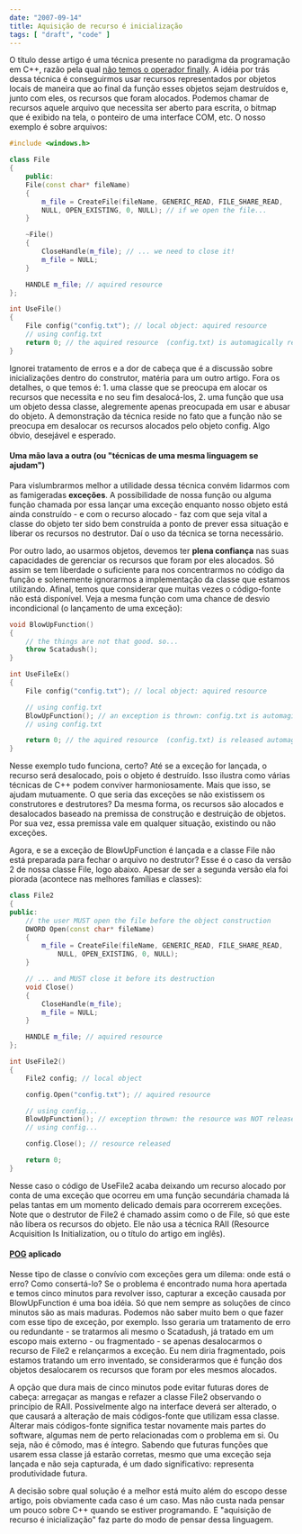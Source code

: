 ```yaml
---
date: "2007-09-14"
title: Aquisição de recurso é inicialização
tags: [ "draft", "code" ]
---
```

O título desse artigo é uma técnica presente no paradigma da programação em C++, razão pela qual [não temos o operador finally](http://public.research.att.com/~bs/bs_faq2.html#finally). A idéia por trás dessa técnica é conseguirmos usar recursos representados por objetos locais de maneira que ao final da função esses objetos sejam destruídos e, junto com eles, os recursos que foram alocados. Podemos chamar de recursos aquele arquivo que necessita ser aberto para escrita, o bitmap que é exibido na tela, o ponteiro de uma interface COM, etc. O nosso exemplo é sobre arquivos:

```cpp
#include <windows.h>

class File
{
	public:
	File(const char* fileName)
	{
		m_file = CreateFile(fileName, GENERIC_READ, FILE_SHARE_READ, 
		NULL, OPEN_EXISTING, 0, NULL); // if we open the file...
	}

	~File()
	{
		CloseHandle(m_file); // ... we need to close it!
		m_file = NULL;
	}

	HANDLE m_file; // aquired resource
};

int UseFile()
{
	File config("config.txt"); // local object: aquired resource
	// using config.txt
	return 0; // the aquired resource  (config.txt) is automagically released
} 

```

Ignorei tratamento de erros e a dor de cabeça que é a discussão sobre inicializações dentro do construtor, matéria para um outro artigo. Fora os detalhes, o que temos é: 1. uma classe que se preocupa em alocar os recursos que necessita e no seu fim desalocá-los, 2. uma função que usa um objeto dessa classe, alegremente apenas preocupada em usar e abusar do objeto. A demonstração da técnica reside no fato que a função não se preocupa em desalocar os recursos alocados pelo objeto config. Algo óbvio, desejável e esperado.

#### Uma mão lava a outra (ou "técnicas de uma mesma linguagem se ajudam")

Para vislumbrarmos melhor a utilidade dessa técnica convém lidarmos com as famigeradas **exceções**. A possibilidade de nossa função ou alguma função chamada por essa lançar uma exceção enquanto nosso objeto está ainda construído - e com o recurso alocado - faz com que seja vital a classe do objeto ter sido bem construída a ponto de prever essa situação e liberar os recursos no destrutor. Daí o uso da técnica se torna necessário.

Por outro lado, ao usarmos objetos, devemos ter **plena confiança** nas suas capacidades de gerenciar os recursos que foram por eles alocados. Só assim se tem liberdade o suficiente para nos concentrarmos no código da função e solenemente ignorarmos a implementação da classe que estamos utilizando. Afinal, temos que considerar que muitas vezes o código-fonte não está disponível. Veja a mesma função com uma chance de desvio incondicional (o lançamento de uma exceção):

```cpp
void BlowUpFunction()
{
	// the things are not that good. so...
	throw Scatadush();
}

int UseFileEx()
{
	File config("config.txt"); // local object: aquired resource

	// using config.txt
	BlowUpFunction(); // an exception is thrown: config.txt is automagically released
	// using config.txt

	return 0; // the aquired resource  (config.txt) is released automagically
} 

```

Nesse exemplo tudo funciona, certo? Até se a exceção for lançada, o recurso será desalocado, pois o objeto é destruído. Isso ilustra como várias técnicas de C++ podem conviver harmoniosamente. Mais que isso, se ajudam mutuamente. O que seria das exceções se não existissem os construtores e destrutores? Da mesma forma, os recursos são alocados e desalocados baseado na premissa de construção e destruição de objetos. Por sua vez, essa premissa vale em qualquer situação, existindo ou não exceções.

Agora, e se a exceção de BlowUpFunction é lançada e a classe File não está preparada para fechar o arquivo no destrutor? Esse é o caso da versão 2 de nossa classe File, logo abaixo. Apesar de ser a segunda versão ela foi piorada (acontece nas melhores famílias e classes):

```cpp
class File2
{
public:
	// the user MUST open the file before the object construction
	DWORD Open(const char* fileName)
	{
		m_file = CreateFile(fileName, GENERIC_READ, FILE_SHARE_READ, 
			NULL, OPEN_EXISTING, 0, NULL);
	}

	// ... and MUST close it before its destruction
	void Close()
	{
		CloseHandle(m_file);
		m_file = NULL;
	}

	HANDLE m_file; // aquired resource
};

int UseFile2()
{
	File2 config; // local object

	config.Open("config.txt"); // aquired resource

	// using config...
	BlowUpFunction(); // exception thrown: the resource was NOT released
	// using config...

	config.Close(); // resource released

	return 0;
} 

```

Nesse caso o código de UseFile2 acaba deixando um recurso alocado por conta de uma exceção que ocorreu em uma função secundária chamada lá pelas tantas em um momento delicado demais para ocorrerem exceções. Note que o destrutor de File2 é chamado assim como o de File, só que este não libera os recursos do objeto. Ele não usa a técnica RAII (Resource Acquisition Is Initialization, ou o título do artigo em inglês).

#### [POG](http://desciclo.pedia.ws/wiki/POG) aplicado

Nesse tipo de classe o convívio com exceções gera um dilema: onde está o erro? Como consertá-lo? Se o problema é encontrado numa hora apertada e temos cinco minutos para revolver isso, capturar a exceção causada por BlowUpFunction é uma boa idéia. Só que nem sempre as soluções de cinco minutos são as mais maduras. Podemos não saber muito bem o que fazer com esse tipo de exceção, por exemplo. Isso geraria um tratamento de erro ou redundante - se tratarmos ali mesmo o Scatadush, já tratado em um escopo mais externo - ou fragmentado - se apenas desalocarmos o recurso de File2 e relançarmos a exceção. Eu nem diria fragmentado, pois estamos tratando um erro inventado, se considerarmos que é função dos objetos desalocarem os recursos que foram por eles mesmos alocados.

A opção que dura mais de cinco minutos pode evitar futuras dores de cabeça: arregaçar as mangas e refazer a classe File2 observando o princípio de RAII. Possivelmente algo na interface deverá ser alterado, o que causará a alteração de mais códigos-fonte que utilizam essa classe. Alterar mais códigos-fonte significa testar novamente mais partes do software, algumas nem de perto relacionadas com o problema em si. Ou seja, não é cômodo, mas é íntegro. Sabendo que futuras funções que usarem essa classe já estarão corretas, mesmo que uma exceção seja lançada e não seja capturada, é um dado significativo: representa produtividade futura.

A decisão sobre qual solução é a melhor está muito além do escopo desse artigo, pois obviamente cada caso é um caso. Mas não custa nada pensar um pouco sobre C++ quando se estiver programando. E "aquisição de recurso é inicialização" faz parte do modo de pensar dessa linguagem.
